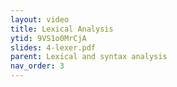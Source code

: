 ```yaml
---
layout: video
title: Lexical Analysis 
ytid: 9VS1o0MrCjA
slides: 4-lexer.pdf
parent: Lexical and syntax analysis 
nav_order: 3
---
```

